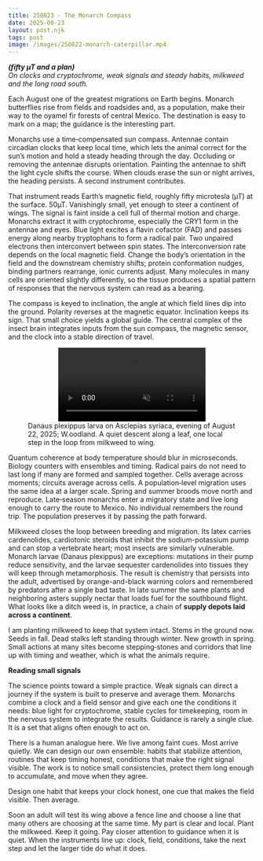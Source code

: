 ```yaml
---
title: 250823 - The Monarch Compass
date: 2025-08-23
layout: post.njk
tags: post
image: /images/250822-monarch-caterpillar.mp4
---
```


**_(fifty µT and a plan)_**  
*On clocks and cryptochrome, weak signals and steady habits, milkweed and the long road south.*

Each August one of the greatest migrations on Earth begins. Monarch butterflies rise from fields and roadsides and, as a population, make their way to the oyamel fir forests of central Mexico. The destination is easy to mark on a map; the guidance is the interesting part.

Monarchs use a time‑compensated sun compass. Antennae contain circadian clocks that keep local time, which lets the animal correct for the sun’s motion and hold a steady heading through the day. Occluding or removing the antennae disrupts orientation. Painting the antennae to shift the light cycle shifts the course. When clouds erase the sun or night arrives, the heading persists. A second instrument contributes.

That instrument reads Earth’s magnetic field, roughly fifty microtesla (µT) at the surface. 50µT. Vanishingly small, yet enough to steer a continent of wings. The signal is faint inside a cell full of thermal motion and charge. Monarchs extract it with cryptochrome, especially the CRY1 form in the antennae and eyes. Blue light excites a flavin cofactor (FAD) and passes energy along nearby tryptophans to form a radical pair. Two unpaired electrons then interconvert between spin states. The interconversion rate depends on the local magnetic field. Change the body’s orientation in the field and the downstream chemistry shifts; protein conformation nudges, binding partners rearrange, ionic currents adjust. Many molecules in many cells are oriented slightly differently, so the tissue produces a spatial pattern of responses that the nervous system can read as a bearing.

The compass is keyed to inclination, the angle at which field lines dip into the ground. Polarity reverses at the magnetic equator. Inclination keeps its sign. That small choice yields a global guide. The central complex of the insect brain integrates inputs from the sun compass, the magnetic sensor, and the clock into a stable direction of travel.

<figure class="media">
  <video src="/images/250822-monarch-caterpillar.mp4" autoplay muted loop playsinline style="max-width:100%; height:auto; display:block; margin:auto;"></video>
  <figcaption>
    Danaus plexippus larva on Asclepias syriaca, evening of August 22, 2025; W.oodland. A quiet descent along a leaf, one local step in the loop from milkweed to wing.
  </figcaption>
</figure>

Quantum coherence at body temperature should blur in microseconds. Biology counters with ensembles and timing. Radical pairs do not need to last long if many are formed and sampled together. Cells average across moments; circuits average across cells. A population‑level migration uses the same idea at a larger scale. Spring and summer broods move north and reproduce. Late‑season monarchs enter a migratory state and live long enough to carry the route to Mexico. No individual remembers the round trip. The population preserves it by passing the path forward.

Milkweed closes the loop between breeding and migration. Its latex carries cardenolides, cardiotonic steroids that inhibit the sodium-potassium pump and can stop a vertebrate heart; most insects are similarly vulnerable. Monarch larvae (Danaus plexippus) are exceptions: mutations in their pump reduce sensitivity, and the larvae sequester cardenolides into tissues they will keep through metamorphosis. The result is chemistry that persists into the adult, advertised by orange-and-black warning colors and remembered by predators after a single bad taste. In late summer the same plants and neighboring asters supply nectar that loads fuel for the southbound flight. What looks like a ditch weed is, in practice, a chain of **supply depots laid across a continent**.

I am planting milkweed to keep that system intact. Stems in the ground now. Seeds in fall. Dead stalks left standing through winter. New growth in spring. Small actions at many sites become stepping‑stones and corridors that line up with timing and weather, which is what the animals require.

**Reading small signals**

The science points toward a simple practice. Weak signals can direct a journey if the system is built to preserve and average them. Monarchs combine a clock and a field sensor and give each one the conditions it needs: blue light for cryptochrome, stable cycles for timekeeping, room in the nervous system to integrate the results. Guidance is rarely a single clue. It is a set that aligns often enough to act on.

There is a human analogue here. We live among faint cues. Most arrive quietly. We can design our own ensemble: habits that stabilize attention, routines that keep timing honest, conditions that make the right signal visible. The work is to notice small consistencies, protect them long enough to accumulate, and move when they agree. 

Design one habit that keeps your clock honest, one cue that makes the field visible. Then average.

Soon an adult will test its wing above a fence line and choose a line that many others are choosing at the same time. My part is clear and local. Plant the milkweed. Keep it going. Pay closer attention to guidance when it is quiet. When the instruments line up: clock, field, conditions, take the next step and let the larger tide do what it does.